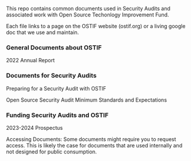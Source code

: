 This repo contains common documents used in Security Audits and associated work with Open Source Techonlogy Improvement Fund. 

Each file links to a page on the OSTIF website (ostif.org) or a living google doc that we use and maintain. 
 
### General Documents about OSTIF

2022 Annual Report

### Documents for Security Audits 

Preparing for a Security Audit with OSTIF

Open Source Security Audit Minimum Standards and Expectations

### Funding Security Audits and OSTIF
2023-2024 Prospectus



Accessing Documents: Some documents might require you to request access. This is likely the case for documents that are used internally and not designed for public consumption. 
